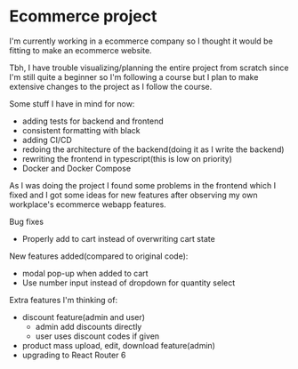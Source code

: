 # Ecommerce project

I'm currently working in a ecommerce company so I thought it would be fitting to make an ecommerce website.

Tbh, I have trouble visualizing/planning the entire project from scratch since I'm still quite a beginner so I'm following a course but I plan to make extensive changes to the project as I follow the course.

Some stuff I have in mind for now:

- adding tests for backend and frontend
- consistent formatting with black
- adding CI/CD
- redoing the architecture of the backend(doing it as I write the backend)
- rewriting the frontend in typescript(this is low on priority)
- Docker and Docker Compose

As I was doing the project I found some problems in the frontend which I fixed and I got some ideas for new features after observing my own workplace's ecommerce webapp features.

Bug fixes

- Properly add to cart instead of overwriting cart state

New features added(compared to original code):

- modal pop-up when added to cart
- Use number input instead of dropdown for quantity select

Extra features I'm thinking of:

- discount feature(admin and user)
  - admin add discounts directly
  - user uses discount codes if given
- product mass upload, edit, download feature(admin)
- upgrading to React Router 6
